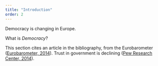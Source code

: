 ```yaml
---
title: "Introduction"
order: 2
---
```

Democracy is changing in Europe. 

What is  _Democracy_?

This section cites an article in the bibliography, from the Eurobarometer ([Eurobarometer, 2014](http://ec.europa.eu/public_opinion/archives/eb/eb81/eb81_first_en.pdf)).
Trust in government is declining ([Pew Research Center, 2014](http://www.people-press.org/2014/11/13/public-trust-in-government/)). 

